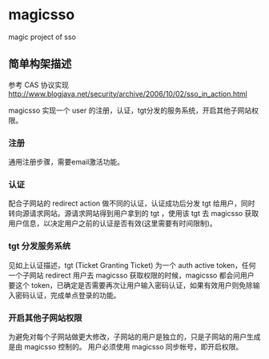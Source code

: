magicsso
========

magic project of sso

## 简单构架描述

参考 CAS 协议实现
http://www.blogjava.net/security/archive/2006/10/02/sso_in_action.html

magicsso 实现一个 user 的注册，认证，tgt分发的服务系统，开启其他子网站权限。

### 注册
通用注册步骤，需要email激活功能。

### 认证
配合子网站的 redirect action 做不同的认证，认证成功后分发 tgt 给用户，同时转向源请求网站。源请求网站得到用户拿到的 tgt ，使用该 tgt 去 magicsso 获取用户信息，以决定用户之前的认证是否有效(这里需要有时间限制)。

### tgt 分发服务系统
见如上认证描述，tgt (Ticket Granting Ticket) 为一个 auth active token，任何一个子网站 redirect 用户去 magicsso 获取权限的时候，magicsso 都会问用户要这个 token，已确定是否需要再次让用户输入密码认证，如果有效用户则免除输入密码认证，完成单点登录的功能。

### 开启其他子网站权限
为避免对每个子网站做更大修改，子网站的用户是独立的，只是子网站的用户生成是由 magicsso 控制的。
用户必须使用 magicsso 同步帐号，即开启权限。

